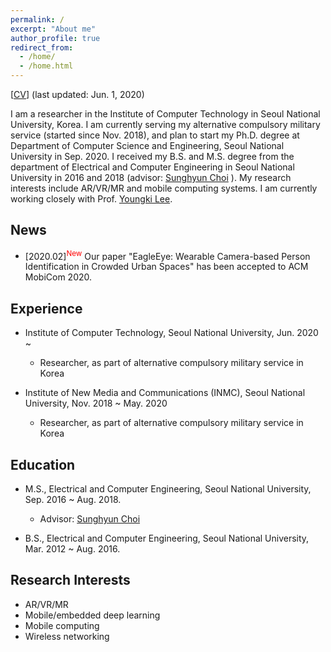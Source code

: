 ```yaml
---
permalink: /
excerpt: "About me"
author_profile: true
redirect_from: 
  - /home/
  - /home.html
---
```


[[CV](https://juheonyi.github.io/files/JuheonYi_CV.pdf)] (last updated: Jun. 1, 2020)

I am a researcher in the Institute of Computer Technology in Seoul National University, Korea. I am currently serving my alternative compulsory military service (started since Nov. 2018), and plan to start my Ph.D. degree at Department of Computer Science and Engineering, Seoul National University in Sep. 2020. I received my B.S. and M.S. degree from the department of Electrical and Computer Engineering in Seoul National University in 2016 and 2018 (advisor: [Sunghyun Choi](https://sites.google.com/view/sunghyun-chois-home) ). My research interests include AR/VR/MR and mobile computing systems. I am currently working closely with Prof. [Youngki Lee](http://youngkilee.blogspot.com/).

## News

* [2020.02]<sup><span style="color:red">New</span></sup> Our paper "EagleEye: Wearable Camera-based Person Identification in Crowded Urban Spaces" has been accepted to ACM MobiCom 2020.

## Experience

* Institute of Computer Technology, Seoul National University, Jun. 2020 ~
  * Researcher, as part of alternative compulsory military service in Korea

* Institute of New Media and Communications (INMC), Seoul National University, Nov. 2018 ~ May. 2020
  * Researcher, as part of alternative compulsory military service in Korea

## Education

* M.S., Electrical and Computer Engineering, Seoul National University, Sep. 2016 ~ Aug. 2018.
  * Advisor: [Sunghyun Choi](https://sites.google.com/view/sunghyun-chois-home) 

* B.S., Electrical and Computer Engineering, Seoul National University, Mar. 2012 ~ Aug. 2016.

## Research Interests

* AR/VR/MR
* Mobile/embedded deep learning
* Mobile computing
* Wireless networking
